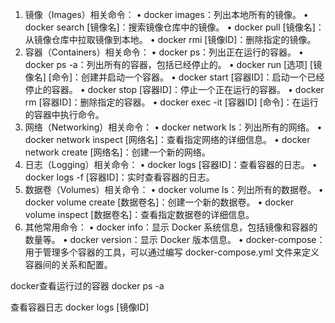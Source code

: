 1. 镜像（Images）相关命令：
    • docker images：列出本地所有的镜像。
    • docker search [镜像名]：搜索镜像仓库中的镜像。
    • docker pull [镜像名]：从镜像仓库中拉取镜像到本地。
    • docker rmi [镜像ID]：删除指定的镜像。
2. 容器（Containers）相关命令：
    • docker ps：列出正在运行的容器。
    • docker ps -a：列出所有的容器，包括已经停止的。
    • docker run [选项] [镜像名] [命令]：创建并启动一个容器。
    • docker start [容器ID]：启动一个已经停止的容器。
    • docker stop [容器ID]：停止一个正在运行的容器。
    • docker rm [容器ID]：删除指定的容器。
    • docker exec -it [容器ID] [命令]：在运行的容器中执行命令。
3. 网络（Networking）相关命令：
    • docker network ls：列出所有的网络。
    • docker network inspect [网络名]：查看指定网络的详细信息。
    • docker network create [网络名]：创建一个新的网络。
4. 日志（Logging）相关命令：
    • docker logs [容器ID]：查看容器的日志。
    • docker logs -f [容器ID]：实时查看容器的日志。
5. 数据卷（Volumes）相关命令：
    • docker volume ls：列出所有的数据卷。
    • docker volume create [数据卷名]：创建一个新的数据卷。
    • docker volume inspect [数据卷名]：查看指定数据卷的详细信息。
6. 其他常用命令：
    • docker info：显示 Docker 系统信息，包括镜像和容器的数量等。
    • docker version：显示 Docker 版本信息。
    • docker-compose：用于管理多个容器的工具，可以通过编写 docker-compose.yml 文件来定义容器间的关系和配置。



docker查看运行过的容器
docker ps -a

查看容器日志
docker logs [镜像ID]
